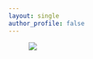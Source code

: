 ```yaml
---
layout: single
author_profile: false
---
```


<figure>
	<a href="http://docs.google.com/gview?url=https://jingchaozhang.github.io/images/IOP-2017.pdf&embedded=true"><img src="https://jingchaozhang.github.io/images/IOP-2017.PNG"></a>
</figure>

